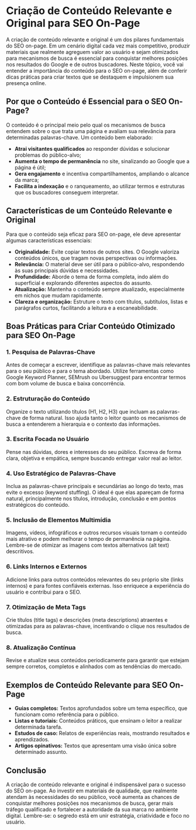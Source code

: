 # Criação de Conteúdo Relevante e Original para SEO On-Page

A criação de conteúdo relevante e original é um dos pilares fundamentais do SEO on-page. Em um cenário digital cada vez mais competitivo, produzir materiais que realmente agreguem valor ao usuário e sejam otimizados para mecanismos de busca é essencial para conquistar melhores posições nos resultados do Google e de outros buscadores. Neste tópico, você vai entender a importância do conteúdo para o SEO on-page, além de conferir dicas práticas para criar textos que se destaquem e impulsionem sua presença online.

## Por que o Conteúdo é Essencial para o SEO On-Page?

O conteúdo é o principal meio pelo qual os mecanismos de busca entendem sobre o que trata uma página e avaliam sua relevância para determinadas palavras-chave. Um conteúdo bem elaborado:

- **Atrai visitantes qualificados** ao responder dúvidas e solucionar problemas do público-alvo;
- **Aumenta o tempo de permanência** no site, sinalizando ao Google que a página é útil;
- **Gera engajamento** e incentiva compartilhamentos, ampliando o alcance da marca;
- **Facilita a indexação** e o ranqueamento, ao utilizar termos e estruturas que os buscadores conseguem interpretar.

## Características de um Conteúdo Relevante e Original

Para que o conteúdo seja eficaz para SEO on-page, ele deve apresentar algumas características essenciais:

- **Originalidade:** Evite copiar textos de outros sites. O Google valoriza conteúdos únicos, que tragam novas perspectivas ou informações.
- **Relevância:** O material deve ser útil para o público-alvo, respondendo às suas principais dúvidas e necessidades.
- **Profundidade:** Aborde o tema de forma completa, indo além do superficial e explorando diferentes aspectos do assunto.
- **Atualização:** Mantenha o conteúdo sempre atualizado, especialmente em nichos que mudam rapidamente.
- **Clareza e organização:** Estruture o texto com títulos, subtítulos, listas e parágrafos curtos, facilitando a leitura e a escaneabilidade.

## Boas Práticas para Criar Conteúdo Otimizado para SEO On-Page

### 1. Pesquisa de Palavras-Chave

Antes de começar a escrever, identifique as palavras-chave mais relevantes para o seu público e para o tema abordado. Utilize ferramentas como Google Keyword Planner, SEMrush ou Ubersuggest para encontrar termos com bom volume de busca e baixa concorrência.

### 2. Estruturação do Conteúdo

Organize o texto utilizando títulos (H1, H2, H3) que incluam as palavras-chave de forma natural. Isso ajuda tanto o leitor quanto os mecanismos de busca a entenderem a hierarquia e o contexto das informações.

### 3. Escrita Focada no Usuário

Pense nas dúvidas, dores e interesses do seu público. Escreva de forma clara, objetiva e empática, sempre buscando entregar valor real ao leitor.

### 4. Uso Estratégico de Palavras-Chave

Inclua as palavras-chave principais e secundárias ao longo do texto, mas evite o excesso (keyword stuffing). O ideal é que elas apareçam de forma natural, principalmente nos títulos, introdução, conclusão e em pontos estratégicos do conteúdo.

### 5. Inclusão de Elementos Multimídia

Imagens, vídeos, infográficos e outros recursos visuais tornam o conteúdo mais atrativo e podem melhorar o tempo de permanência na página. Lembre-se de otimizar as imagens com textos alternativos (alt text) descritivos.

### 6. Links Internos e Externos

Adicione links para outros conteúdos relevantes do seu próprio site (links internos) e para fontes confiáveis externas. Isso enriquece a experiência do usuário e contribui para o SEO.

### 7. Otimização de Meta Tags

Crie títulos (title tags) e descrições (meta descriptions) atraentes e otimizadas para as palavras-chave, incentivando o clique nos resultados de busca.

### 8. Atualização Contínua

Revise e atualize seus conteúdos periodicamente para garantir que estejam sempre corretos, completos e alinhados com as tendências do mercado.

## Exemplos de Conteúdo Relevante para SEO On-Page

- **Guias completos:** Textos aprofundados sobre um tema específico, que funcionam como referência para o público.
- **Listas e tutoriais:** Conteúdos práticos, que ensinam o leitor a realizar determinada tarefa.
- **Estudos de caso:** Relatos de experiências reais, mostrando resultados e aprendizados.
- **Artigos opinativos:** Textos que apresentam uma visão única sobre determinado assunto.

## Conclusão

A criação de conteúdo relevante e original é indispensável para o sucesso do SEO on-page. Ao investir em materiais de qualidade, que realmente atendam às necessidades do seu público, você aumenta as chances de conquistar melhores posições nos mecanismos de busca, gerar mais tráfego qualificado e fortalecer a autoridade da sua marca no ambiente digital. Lembre-se: o segredo está em unir estratégia, criatividade e foco no usuário.
